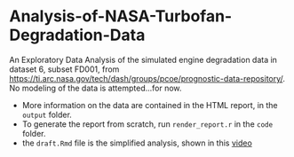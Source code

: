 # Analysis-of-NASA-Turbofan-Degradation-Data
An Exploratory Data Analysis of the simulated engine degradation data in dataset 6, subset FD001, from https://ti.arc.nasa.gov/tech/dash/groups/pcoe/prognostic-data-repository/. No modeling of the data is attempted...for now.

 - More information on the data are contained in the HTML report, in the `output` folder.
 - To generate the report from scratch, run `render_report.r` in the `code` folder.
 - the `draft.Rmd` file is the simplified analysis, shown in this [video](https://www.youtube.com/watch?v=RS79HqRVCkI&feature=youtu.be)
